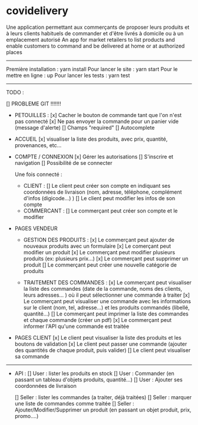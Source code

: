 # covidelivery
Une application permettant aux commerçants de proposer leurs produits et à leurs clients habituels de commander et d'être livrés à domicile ou à un emplacement autorisé
An app for market retailers to list products and enable customers to command and be delivered at home or at authorized places

___________
Première installation : yarn install
Pour lancer le site : yarn start
Pour le mettre en ligne : up
Pour lancer les tests : yarn test

___________
TODO :

[] PROBLEME GIT !!!!!!!

- PETOUILLES :
	[x] Cacher le bouton de commande tant que l'on n'est pas connecté
	[x] Ne pas envoyer la commande pour un panier vide (message d'alerte)
	[] Champs "required"
	[] Autocomplete

- ACCUEIL
	[x] visualiser la liste des produits, avec prix, quantité, provenances, etc…

- COMPTE / CONNEXION
	[x] Gérer les autorisations
	[] S'inscrire et navigation
    [] Possibilité de se connecter

    Une fois connecté :
	- CLIENT : 
	[] Le client peut créer son compte en indiquant ses coordonnées de livraison (nom, adresse, téléphone, complément d'infos (digicode...) <!-- moyen de paiement ?, -->)
	[] Le client peut modifier les infos de son compte
	- COMMERCANT :
	[] Le commerçant peut créer son compte et le modifier

- PAGES VENDEUR
	- GESTION DES PRODUITS :
	[x] Le commerçant peut ajouter de nouveaux produits avec un formulaire
	[x] Le comerçant peut modifier un produit
	[x] Le commerçant peut modifier plusieurs produits (ex: plusieurs prix...)
	[x] Le commerçant peut supprimer un produit
	[] Le commerçant peut créer une nouvelle catégorie de produits

	- TRAITEMENT DES COMMANDES :
	[x] Le commerçant peut visualiser la liste des commandes (date de la commande, noms des clients, leurs adresses... ) où il peut sélectionner une commande à traiter
	[x] Le commerçant peut visualiser une commande avec les informations sur le client (nom, tel, adresse...) et les produits commandés (libellé, quantité...)
	[] Le commerçant peut imprimer la liste des commandes et chaque commande (créer un pdf)
	[x] Le commerçant peut informer l'API qu'une commande est traitée

- PAGES CLIENT
	[x] Le client peut visualiser la liste des produits et les boutons de validation
	[x] Le client peut passer une commande (ajouter des quantités de chaque produit, puis valider)
	[] Le client peut visualiser sa commande

_______________________
- API :
	[] User : lister les produits en stock
	[] User : Commander (en passant un tableau d'objets produits, quantité…)
	[] User : Ajouter ses coordonnées de livraison

	[] Seller : lister les commandes (a traiter, déjà traitées)
	[] Seller : marquer une liste de commandes comme traitée
	[] Seller : Ajouter/Modifier/Supprimer un produit (en passant un objet produit, prix, promo….)
		

